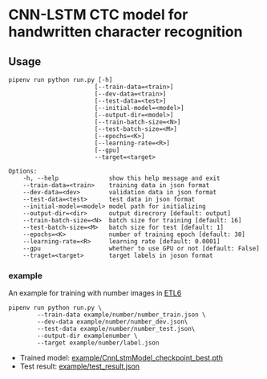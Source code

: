 # CNN-LSTM CTC model for handwritten character recognition
## Usage
```
pipenv run python run.py [-h]
                        [--train-data=<train>]
                        [--dev-data=<train>]
                        [--test-data=<test>]
                        [--initial-model=<model>]
                        [--output-dir=<model>]
                        [--train-batch-size=<N>]
                        [--test-batch-size=<M>]
                        [--epochs=<K>]
                        [--learning-rate=<R>]
                        [--gpu]
                        --target=<target>

Options:
    -h, --help              show this help message and exit
    --train-data=<train>    training data in json format
    --dev-data=<dev>        validation data in json format
    --test-data=<test>      test data in json format
    --initial-model=<model> model path for initializing
    --output-dir=<dir>      output direcrory [default: output]
    --train-batch-size=<N>  batch size for training [default: 16]
    --test-batch-size=<M>   batch size for test [default: 1]
    --epochs=<K>            number of training epoch [default: 30]
    --learning-rate=<R>     learning rate [default: 0.0001]
    --gpu                   whether to use GPU or not [default: False]
    --traget=<target>       target labels in joson format
```
### example
An example for training with number images in [ETL6](http://etlcdb.db.aist.go.jp/?lang=ja)
```
pipenv run python run.py \
        --train-data example/number/number_train.json \
        --dev-data example/number/number_dev.json\
        --test-data example/number/number_test.json\
        --output-dir examplenumber \
        --target example/number/label.json
```
- Trained model: [example/CnnLstmModel_checkpoint_best.pth](example/CnnLstmModel_checkpoint_best.pth)
- Test result: [example/test_result.json](example/test_result.json)
